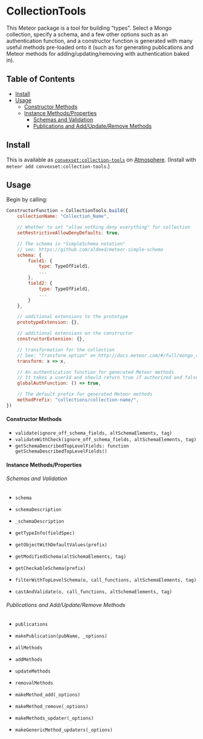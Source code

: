 # CollectionTools

This Meteor package is a tool for building "types". Select a Mongo collection, specify a schema, and a few other options such as an authentication function, and a constructor function is generated with many useful methods pre-loaded onto it (such as for generating publications and Meteor methods for adding/updating/removing with authentication baked in).

## Table of Contents

<!-- START doctoc generated TOC please keep comment here to allow auto update -->
<!-- DON'T EDIT THIS SECTION, INSTEAD RE-RUN doctoc TO UPDATE -->


- [Install](#install)
- [Usage](#usage)
    - [Constructor Methods](#constructor-methods)
    - [Instance Methods/Properties](#instance-methodsproperties)
        - [Schemas and Validation](#schemas-and-validation)
        - [Publications and Add/Update/Remove Methods](#publications-and-addupdateremove-methods)

<!-- END doctoc generated TOC please keep comment here to allow auto update -->

## Install

This is available as [`convexset:collection-tools`](https://atmospherejs.com/convexset/collection-tools) on [Atmosphere](https://atmospherejs.com/). (Install with `meteor add convexset:collection-tools`.)

## Usage

Begin by calling:

```javascript
ConstructorFunction = CollectionTools.build({
	collectionName: "Collection_Name",

	// Whether to set "allow nothing deny everything" for collection
	setRestrictiveAllowDenyDefaults: true,

	// The schema in "SimpleSchema notation"
	// see: https://github.com/aldeed/meteor-simple-schema
	schema: {      
		field1: {
			type: TypeOfField1,
			...
		},
		field2: {
			type: TypeOfField1,
			...
		}
	},

	// additional extensions to the prototype
	prototypeExtension: {},

	// additional extensions on the constructor
	constructorExtension: {},

	// transformation for the collection
	// See: "transform option" on http://docs.meteor.com/#/full/mongo_collection
	transform: x => x,

	// An authentication function for generated Meteor methods
	// It takes a userId and should return true if authorized and false otherwise
	globalAuthFunction: () => true,

	// The default prefix for generated Meteor methods
	methodPrefix: "collections/collection-name/",
})
```

#### Constructor Methods

 - `validate(ignore_off_schema_fields, altSchemaElements, tag)`
 - `validateWithCheck(ignore_off_schema_fields, altSchemaElements, tag)`
 - `getSchemaDescribedTopLevelFields: function getSchemaDescribedTopLevelFields()`


#### Instance Methods/Properties

###### Schemas and Validation

 - `schema`
 - `schemaDescription`
 - `_schemaDescription`
 - `getTypeInfo(fieldSpec)`

 - `getObjectWithDefaultValues(prefix)`
 - `getModifiedSchema(altSchemaElements, tag)`
 - `getCheckableSchema(prefix)`

 - `filterWithTopLevelSchema(o, call_functions, altSchemaElements, tag)`
 - `castAndValidate(o, call_functions, altSchemaElements, tag)`
 
###### Publications and Add/Update/Remove Methods

 - `publications`
 - `makePublication(pubName, _options)`

 - `allMethods`
 - `addMethods`
 - `updateMethods`
 - `removalMethods`

 - `makeMethod_add(_options)`
 - `makeMethod_remove(_options)`
 - `makeMethods_updater(_options)`
 - `makeGenericMethod_updaters(_options)`